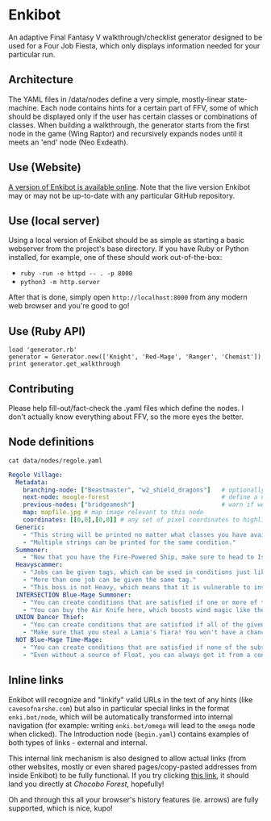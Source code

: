 # Enkibot
An adaptive Final Fantasy V walkthrough/checklist generator designed to be used for a Four Job Fiesta, which only displays information needed for your particular run.

## Architecture
The YAML files in /data/nodes define a very simple, mostly-linear state-machine. Each node contains hints for a certain part of FFV, some of which should be displayed only if the user has certain classes or combinations of classes. When building a walkthrough, the generator starts from the first node in the game (Wing Raptor) and recursively expands nodes until it meets an 'end' node (Neo Exdeath).

## Use (Website)

[A version of Enkibot is available online](http://tukkek.github.io/Enkibot). Note that the live version Enkibot may or may not be up-to-date with any particular GitHub repository.

## Use (local server)
Using a local version of Enkibot should be as simple as starting a basic webserver from the project's base directory. If you have Ruby or Python installed, for example, one of these should work out-of-the-box:

* `ruby -run -e httpd -- . -p 8000`
* `python3 -m http.server`

After that is done, simply open `http://localhost:8000` from any modern web browser and you're good to go!

## Use (Ruby API)
```
load 'generator.rb'
generator = Generator.new(['Knight', 'Red-Mage', 'Ranger', 'Chemist'])
print generator.get_walkthrough
```

## Contributing
Please help fill-out/fact-check the .yaml files which define the nodes. I don't actually know everything about FFV, so the more eyes the better.

## Node definitions
```
cat data/nodes/regole.yaml
```
```yaml
Regole Village:
  Metadata:
    branching-node: ["Beastmaster", "w2_shield_dragons"]   # optionally define a node to expand if a certain condition is met
    next-node: moogle-forest                               # define a node to expand if no branching-nodes are triggered
    previous-nodes: ["bridgeamesh"]                        # warn if we arrived at this node from outside this list
    map: mapfile.jpg # map image relevant to this node
    coordinates: [[0,0],[0,0]] # any set of pixel coordinates to highlight on the map (useful for world maps)
  Generic:
    - "This string will be printed no matter what classes you have available."
    - "Multiple strings can be printed for the same condition."
  Summoner:
    - "Now that you have the Fire-Powered Ship, make sure to head to Istory and pick up Ramuh."
  Heavyscammer:
    - "Jobs can be given tags, which can be used in conditions just like job names."
    - "More than one job can be given the same tag."
    - "This boss is not Heavy, which means that it is vulnerable to instant death and petrify effects, among others."
  INTERSECTION Blue-Mage Summoner:
    - "You can create conditions that are satisfied if one or more of the given conditions are fulfilled."
    - "You can buy the Air Knife here, which boosts wind magic like the Aero line of spells and Syldra."
  UNION Dancer Thief:
    - "You can create conditions that are satisfied if all of the given conditions are fulfilled."
    - "Make sure that you steal a Lamia's Tiara! You won't have a chance to after beating Archeoavis."
  NOT Blue-Mage Time-Mage:
    - "You can create conditions that are satisfied if none of the subsequent conditions are fulfilled."
    - "Even without a source of Float, you can always get it from a confused Gaelicat on North Mountain."
```
## Inline links

Enkibot will recognize and "linkify" valid URLs in the text of any hints (like `cavesofnarshe.com`) but also in particular special links in the format `enki.bot/node`, which will be automatically transformed into internal navigation (for example: writing `enki.bot/omega` will lead to the `omega` node when clicked). The Introduction node (`begin.yaml`) contains examples of both types of links - external and internal.

This internal link mechanism is also designed to allow actual links (from other websites, mostly or even shared pages/copy-pasted addresses from inside Enkibot) to be fully functional. If you try clicking [this link](http://tukkek.github.io/Enkibot/#chocobo_forest), it should land you directly at *Chocobo Forest*, hopefully!

Oh and through this all your browser's history features (ie. arrows) are fully supported, which is nice, kupo!

